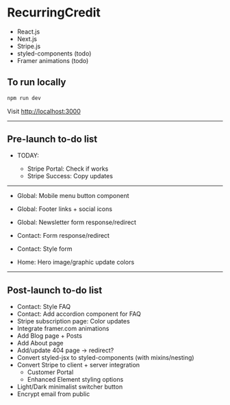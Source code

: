 # RecurringCredit

- React.js
- Next.js
- Stripe.js
- styled-components (todo)
- Framer animations (todo)

## To run locally

```bash
npm run dev
```

Visit [http://localhost:3000](http://localhost:3000)

---

## Pre-launch to-do list

- TODAY:

  - Stripe Portal: Check if works
  - Stripe Success: Copy updates

---

- Global: Mobile menu button component
- Global: Footer links + social icons
- Global: Newsletter form response/redirect

- Contact: Form response/redirect
- Contact: Style form

- Home: Hero image/graphic update colors

---

## Post-launch to-do list

- Contact: Style FAQ
- Contact: Add accordion component for FAQ
- Stripe subscription page: Color updates
- Integrate framer.com animations
- Add Blog page + Posts
- Add About page
- Add/update 404 page -> redirect?
- Convert styled-jsx to styled-components (with mixins/nesting)
- Convert Stripe to client + server integration
  - Customer Portal
  - Enhanced Element styling options
- Light/Dark minimalist switcher button
- Encrypt email from public
